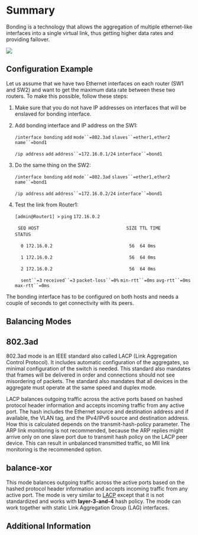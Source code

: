 # Summary

Bonding is a technology that allows the aggregation of multiple ethernet-like interfaces into a single virtual link, thus getting higher data rates and providing failover.

![](https://help.mikrotik.com/docs/download/attachments/63406084/Lacp.png?version=1&modificationDate=1618901948934&api=v2)

## Configuration Example

Let us assume that we have two Ethernet interfaces on each router (SW1 and SW2) and want to get the maximum data rate between these two routers. To make this possible, follow these steps:

1.  Make sure that you do not have IP addresses on interfaces that will be enslaved for bonding interface.
2.  Add bonding interface and IP address on the SW1:
    
    `/interface bonding` `add` `mode``=802.3ad` `slaves``=ether1,ether2` `name``=bond1`
    
    `/ip address` `add` `address``=172.16.0.1/24` `interface``=bond1`
    
3.  Do the same thing on the SW2:
    
    `/interface bonding` `add` `mode``=802.3ad` `slaves``=ether1,ether2` `name``=bond1`
    
    `/ip address` `add` `address``=172.16.0.2/24` `interface``=bond1`
    
4.  Test the link from Router1:
    
    `[admin@Router1] >` `ping` `172.16.0.2`
    
      `SEQ HOST                                 SIZE TTL TIME  STATUS`                  
    
        `0 172.16.0.2                             56  64 0ms` 
    
        `1 172.16.0.2                             56  64 0ms` 
    
        `2 172.16.0.2                             56  64 0ms` 
    
        `sent``=3` `received``=3` `packet-loss``=0%` `min-rtt``=0ms` `avg-rtt``=0ms` `max-rtt``=0ms`
    

The bonding interface has to be configured on both hosts and needs a couple of seconds to get connectivity with its peers.

## Balancing Modes

## 802.3ad

802.3ad mode is an IEEE standard also called LACP (Link Aggregation Control Protocol). It includes automatic configuration of the aggregates, so minimal configuration of the switch is needed. This standard also mandates that frames will be delivered in order and connections should not see misordering of packets. The standard also mandates that all devices in the aggregate must operate at the same speed and duplex mode.

LACP balances outgoing traffic across the active ports based on hashed protocol header information and accepts incoming traffic from any active port. The hash includes the Ethernet source and destination address and if available, the VLAN tag, and the IPv4/IPv6 source and destination address. How this is calculated depends on the transmit-hash-policy parameter. The ARP link monitoring is not recommended, because the ARP replies might arrive only on one slave port due to transmit hash policy on the LACP peer device. This can result in unbalanced transmitted traffic, so MII link monitoring is the recommended option.

## balance-xor

This mode balances outgoing traffic across the active ports based on the hashed protocol header information and accepts incoming traffic from any active port. The mode is very similar to [LACP](https://wiki.mikrotik.com/wiki/Manual:Interface/Bonding#802.3ad) except that it is not standardized and works with **layer-3-and-4** hash policy. The mode can work together with static Link Aggregation Group (LAG) interfaces.

## Additional Information
